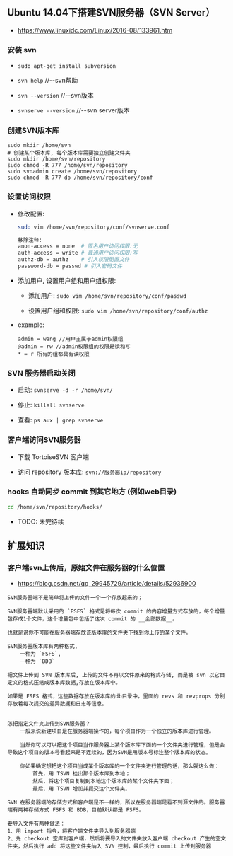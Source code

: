 ## Ubuntu 14.04下搭建SVN服务器（SVN Server）
* https://www.linuxidc.com/Linux/2016-08/133961.htm

### 安装 svn
* `sudo apt-get install subversion`

* `svn help`            //--svn帮助
* `svn --version`       //--svn版本
* `svnserve --version`  //--svn server版本


### 创建SVN版本库
```shell
sudo mkdir /home/svn
# 创建某个版本库, 每个版本库需要独立创建文件夹
sudo mkdir /home/svn/repository
sudo chmod -R 777 /home/svn/repository
sudo svnadmin create /home/svn/repository
sudo chmod -R 777 db /home/svn/repository/conf
```


### 设置访问权限
* 修改配置:
    ```sh
    sudo vim /home/svn/repository/conf/svnserve.conf

    移除注释:
    anon-access = none  # 匿名用户访问权限:无
    auth-access = write # 普通用户访问权限:写
    authz-db = authz    # 引入权限配置文件
    password-db = passwd # 引入密码文件
    ```

* 添加用户, 设置用户组和用户组权限:
    * 添加用户: `sudo vim /home/svn/repository/conf/passwd `

    * 设置用户组和权限: `sudo vim /home/svn/repository/conf/authz`

* example:
    ```
    admin = wang //用户王属于admin权限组
    @admin = rw //admin权限组的权限是读和写
    * = r 所有的组都具有读权限
    ```


### SVN 服务器启动关闭
* 启动: `svnserve -d -r /home/svn/`

* 停止: `killall svnserve`

* 查看: `ps aux | grep svnserve`


### 客户端访问SVN服务器
* 下载 TortoiseSVN 客户端

* 访问 repository 版本库: `svn://服务器ip/repository`


### hooks 自动同步 commit 到其它地方 (例如web目录)
```sh
cd /home/svn/repository/hooks/
```

* TODO: 未完待续


## 扩展知识

### 客户端svn上传后，原始文件在服务器的什么位置
* https://blog.csdn.net/qq_29945729/article/details/52936900
```
SVN服务器端不是简单将上传的文件一个一个存放起来的；

SVN服务器端默认采用的 `FSFS` 格式是将每次 commit 的内容增量方式存放的，每个增量包存成1个文件，这个增量包中包括了这次 commit 的 __全部数据__。

也就是说你不可能在服务器端存放该版本库的文件夹下找到你上传的某个文件。

SVN服务器版本库有两种格式,
    一种为 `FSFS`,
    一种为 `BDB`

把文件上传到 SVN 版本库后, 上传的文件不再以文件原来的格式存储, 而是被 svn 以它自定义的格式压缩成版本库数据,存放在版本库中。

如果是 FSFS 格式，这些数据存放在版本库的db目录中，里面的 revs 和 revprops 分别存放着每次提交的差异数据和日志等信息。


怎把指定文件夹上传到SVN服务器？
    一般来说新建项目是在服务器端操作的，每个项目作为一个独立的版本库进行管理。
    
    当然你可以可以把这个项目当作服务器上某个版本库下面的一个文件夹进行管理，但是会导致这个项目的版本号看起来是不连续的，因为SVN是用版本号标注整个版本库的状态。

    你如果确定想把这个项目当成某个版本库的一个文件夹进行管理的话，那么就这么做：
        首先，用 TSVN 检出那个版本库到本地；
        然后，将这个项目复制到本地这个版本库的某个文件夹下面；
        最后，用 TSVN 增加并提交这个文件夹。

SVN 在服务器端的存储方式和客户端是不一样的，所以在服务器端是看不到源文件的。服务器端有两种存储方式 FSFS 和 BDB，目前默认都是 FSFS。

要导入文件有两种做法：
1、用 import 指令，将客户端文件夹导入到服务器端
2、先 checkout 空库到客户端，然后将要导入的文件夹放入客户端 checkout 产生的空文件夹，然后执行 add 将这些文件夹纳入 SVN 控制，最后执行 commit 上传到服务器
```
